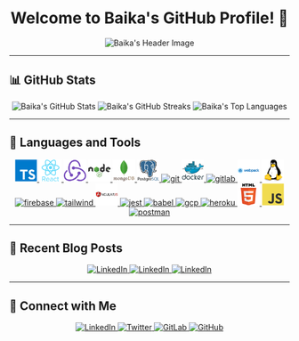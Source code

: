<h1 align="center">Welcome to Baika's GitHub Profile! 👋</h1>

<p align="center">
  <img src="https://i.ibb.co/MSThkTd/photo-2024-06-12-17-31-43.jpg" width="300" alt="Baika's Header Image" />
</p>

---

## 📊 GitHub Stats

<p align="center">
  <img src="https://github-readme-stats.vercel.app/api?username=Baimanchick&show_icons=true&theme=radical&count_private=true" alt="Baika's GitHub Stats" />
  <img src="https://github-readme-streak-stats.herokuapp.com/?user=Baimanchick&theme=radical" alt="Baika's GitHub Streaks" />
  <img src="https://github-readme-stats.vercel.app/api/top-langs/?username=Baimanchick&layout=compact&theme=radical" alt="Baika's Top Languages" />
</p>

---

## 🚀 Languages and Tools

<p align="center">
  <a href="https://www.typescriptlang.org/" target="_blank" rel="noreferrer">
    <img src="https://raw.githubusercontent.com/devicons/devicon/master/icons/typescript/typescript-original.svg" alt="typescript" width="40" height="40" />
  </a>
  <a href="https://reactjs.org/" target="_blank" rel="noreferrer">
    <img src="https://raw.githubusercontent.com/devicons/devicon/master/icons/react/react-original-wordmark.svg" alt="react" width="40" height="40" />
  </a>
  <a href="https://redux.js.org" target="_blank" rel="noreferrer">
    <img src="https://raw.githubusercontent.com/devicons/devicon/master/icons/redux/redux-original.svg" alt="redux" width="40" height="40" />
  </a>
  <a href="https://nodejs.org" target="_blank" rel="noreferrer">
    <img src="https://raw.githubusercontent.com/devicons/devicon/master/icons/nodejs/nodejs-original-wordmark.svg" alt="nodejs" width="40" height="40" />
  </a>
  <a href="https://www.mongodb.com/" target="_blank" rel="noreferrer">
    <img src="https://raw.githubusercontent.com/devicons/devicon/master/icons/mongodb/mongodb-original-wordmark.svg" alt="mongodb" width="40" height="40" />
  </a>
  <a href="https://www.postgresql.org" target="_blank" rel="noreferrer">
    <img src="https://raw.githubusercontent.com/devicons/devicon/master/icons/postgresql/postgresql-original-wordmark.svg" alt="postgresql" width="40" height="40" />
  </a>
  <a href="https://git-scm.com/" target="_blank" rel="noreferrer">
    <img src="https://www.vectorlogo.zone/logos/git-scm/git-scm-icon.svg" alt="git" width="40" height="40" />
  </a>
  <a href="https://www.docker.com/" target="_blank" rel="noreferrer">
    <img src="https://raw.githubusercontent.com/devicons/devicon/master/icons/docker/docker-original-wordmark.svg" alt="docker" width="40" height="40" />
  </a>
  <a href="https://gitlab.com/" target="_blank" rel="noreferrer">
    <img src="https://www.vectorlogo.zone/logos/gitlab/gitlab-icon.svg" alt="gitlab" width="40" height="40" />
  </a>
  <a href="https://webpack.js.org" target="_blank" rel="noreferrer">
    <img src="https://raw.githubusercontent.com/devicons/devicon/d00d0969292a6569d45b06d3f350f463a0107b0d/icons/webpack/webpack-original-wordmark.svg" alt="webpack" width="40" height="40" />
  </a>
  <a href="https://www.linux.org/" target="_blank" rel="noreferrer">
    <img src="https://raw.githubusercontent.com/devicons/devicon/master/icons/linux/linux-original.svg" alt="linux" width="40" height="40" />
  </a>
  <a href="https://firebase.google.com/" target="_blank" rel="noreferrer">
    <img src="https://www.vectorlogo.zone/logos/firebase/firebase-icon.svg" alt="firebase" width="40" height="40" />
  </a>
  <a href="https://tailwindcss.com/" target="_blank" rel="noreferrer">
    <img src="https://www.vectorlogo.zone/logos/tailwindcss/tailwindcss-icon.svg" alt="tailwind" width="40" height="40" />
  </a>
  <a href="https://angular.io" target="_blank" rel="noreferrer">
    <img src="https://raw.githubusercontent.com/devicons/devicon/master/icons/angularjs/angularjs-original-wordmark.svg" alt="angularjs" width="40" height="40" />
  </a>
  <a href="https://jestjs.io" target="_blank" rel="noreferrer">
    <img src="https://www.vectorlogo.zone/logos/jestjsio/jestjsio-icon.svg" alt="jest" width="40" height="40" />
  </a>
  <a href="https://babeljs.io/" target="_blank" rel="noreferrer">
    <img src="https://www.vectorlogo.zone/logos/babeljs/babeljs-icon.svg" alt="babel" width="40" height="40" />
  </a>
  <a href="https://cloud.google.com" target="_blank" rel="noreferrer">
    <img src="https://www.vectorlogo.zone/logos/google_cloud/google_cloud-icon.svg" alt="gcp" width="40" height="40" />
  </a>
  <a href="https://heroku.com" target="_blank" rel="noreferrer">
    <img src="https://www.vectorlogo.zone/logos/heroku/heroku-icon.svg" alt="heroku" width="40" height="40" />
  </a>
  <a href="https://www.w3.org/html/" target="_blank" rel="noreferrer">
    <img src="https://raw.githubusercontent.com/devicons/devicon/master/icons/html5/html5-original-wordmark.svg" alt="html5" width="40" height="40" />
  </a>
  <a href="https://developer.mozilla.org/en-US/docs/Web/JavaScript" target="_blank" rel="noreferrer">
    <img src="https://raw.githubusercontent.com/devicons/devicon/master/icons/javascript/javascript-original.svg" alt="javascript" width="40" height="40" />
  </a>
  <a href="https://postman.com" target="_blank" rel="noreferrer">
    <img src="https://www.vectorlogo.zone/logos/getpostman/getpostman-icon.svg" alt="postman" width="40" height="40" />
  </a>
</p>

---

## 📝 Recent Blog Posts

<p align="center">
  <a href="#" target="_blank">
    <img src="https://i.ibb.co/gm13z5r/photo-2024-06-12-17-39-35.jpg" alt="LinkedIn" width="100" height="100" />
  </a>
    <a href="#" target="_blank">
    <img src="https://i.ibb.co/jWw0PzJ/photo-2024-06-12-17-39-37.jpg" alt="LinkedIn" width="100" height="100" />
  </a>
    <a href="#" target="_blank">
    <img src="https://i.ibb.co/NSbX9ky/photo-2024-06-12-17-39-39.jpg" alt="LinkedIn" width="100" height="100" />
  </a>
</p>

---

## 🤝 Connect with Me

<p align="center">
  <a href="https://www.linkedin.com/in/baimurat-abdalimov-6b226b2b6/" target="_blank" rel="noreferrer">
    <img src="https://www.vectorlogo.zone/logos/linkedin/linkedin-icon.svg" alt="LinkedIn" width="40" height="40" />
  </a>
  <a href="https://www.instagram.com/baika1322/" target="_blank" rel="noreferrer">
    <img src="https://www.vectorlogo.zone/logos/instagram/instagram-icon.svg" alt="Twitter" width="40" height="40" />
  </a>
  <a href="https://gitlab.com/baika132213" target="_blank" rel="noreferrer">
    <img src="https://www.vectorlogo.zone/logos/gitlab/gitlab-icon.svg" alt="GitLab" width="40" height="40" />
  </a>
  <a href="https://github.com/Baimanchick" target="_blank" rel="noreferrer">
    <img src="https://www.vectorlogo.zone/logos/github/github-icon.svg" alt="GitHub" width="40" height="40" />
  </a>
</p>
